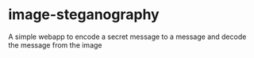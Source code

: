 # image-steganography
A simple webapp to encode a secret message to a message and decode the message from the image
